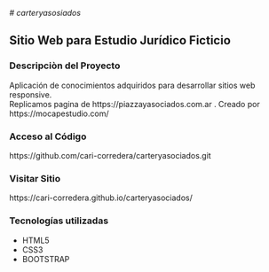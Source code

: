 <em># carteryasosiados</em>
<h2 aling="center">Sitio Web para Estudio Jurídico Ficticio</h2>
<h3 aling="center">Descripciòn del Proyecto</h3>
<p>Aplicación de conocimientos adquiridos para desarrollar sitios web responsive.<br>
Replicamos pagina de https://piazzayasociados.com.ar . Creado por https://mocapestudio.com/</p>
<h3>Acceso al Código</h3>
<p>https://github.com/cari-corredera/carteryasociados.git</p>
<h3>Visitar Sitio</h3>
<p>https://cari-corredera.github.io/carteryasociados/</p>
<h3 aling="center">Tecnologías utilizadas</h3>
<ul>
  <li>HTML5</li>
  <li>CSS3</li>
  <li>BOOTSTRAP</li>
</ul>
